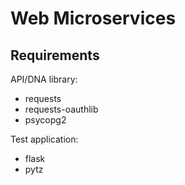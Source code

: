# Web Microservices

## Requirements

API/DNA library:

- requests
- requests-oauthlib
- psycopg2

Test application:

- flask
- pytz
